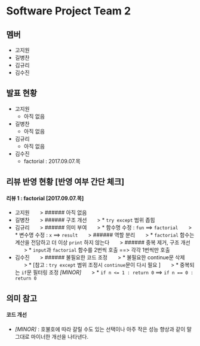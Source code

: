 Software Project Team 2
==========================

멤버
---------
* 고지원
* 길병찬
* 김규리
* 김수진



발표 현황
-----------
* 고지원
	* 아직 없음
* 길병찬
	* 아직 없음
* 김규리
	* 아직 없음
* 김수진
	* factorial  :  2017.09.07.목



리뷰 반영 현황 [반영 여부 간단 체크]
-----------------------------------
#### 리뷰 1  :  factorial [2017.09.07.목]

* 고지원 
&nbsp;&nbsp;&nbsp;&nbsp;&nbsp;&nbsp;> ###### 아직 없음
* 길병찬
&nbsp;&nbsp;&nbsp;&nbsp;&nbsp;&nbsp;> ###### 구조 개선
&nbsp;&nbsp;&nbsp;&nbsp;&nbsp;&nbsp;> * `try except` 범위 좁힘
* 김규리
&nbsp;&nbsp;&nbsp;&nbsp;&nbsp;&nbsp;> ###### 의미 부여
&nbsp;&nbsp;&nbsp;&nbsp;&nbsp;&nbsp;> * 함수명 수정 : `fun` ==> `factorial`
&nbsp;&nbsp;&nbsp;&nbsp;&nbsp;&nbsp;> * 변수명 수정 : `x` ==> `result`
&nbsp;&nbsp;&nbsp;&nbsp;&nbsp;&nbsp;> ###### 역할 분리
&nbsp;&nbsp;&nbsp;&nbsp;&nbsp;&nbsp;> * `factorial` 함수는 계산을 전담하고 더 이상 `print` 하지 않는다
&nbsp;&nbsp;&nbsp;&nbsp;&nbsp;&nbsp;> ###### 중복 제거, 구조 개선
&nbsp;&nbsp;&nbsp;&nbsp;&nbsp;&nbsp;> * `input`과 `factorial` 함수를 2번씩 호출  ==>  각각 1번씩만 호출 
* 김수진
&nbsp;&nbsp;&nbsp;&nbsp;&nbsp;&nbsp;> ###### 불필요한 코드 조정
&nbsp;&nbsp;&nbsp;&nbsp;&nbsp;&nbsp;> * 불필요한 continue문 삭제 
&nbsp;&nbsp;&nbsp;&nbsp;&nbsp;&nbsp;> 	* [참고 : `try except` 범위 조정시 `continue`문이 다시 필요 ]
&nbsp;&nbsp;&nbsp;&nbsp;&nbsp;&nbsp;> * 중복되는 `if`문 필터링 조정 *[MINOR]* 
&nbsp;&nbsp;&nbsp;&nbsp;&nbsp;&nbsp;> 	* `if n <= 1 : return 0`  ==>  `if n == 0 : return 0`



의미 참고
-----------

#### 코드 개선
* *[MINOR]*  :  호불호에 따라 갈릴 수도 있는 선택이나 아주 작은 성능 향상과 같이 말 그대로 마이너한 개선을 나타낸다. 
 

